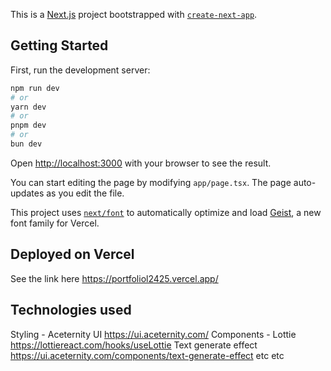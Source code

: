 This is a [Next.js](https://nextjs.org) project bootstrapped with [`create-next-app`](https://nextjs.org/docs/app/api-reference/cli/create-next-app).

## Getting Started

First, run the development server:

```bash
npm run dev
# or
yarn dev
# or
pnpm dev
# or
bun dev
```

Open [http://localhost:3000](http://localhost:3000) with your browser to see the result.

You can start editing the page by modifying `app/page.tsx`. The page auto-updates as you edit the file.

This project uses [`next/font`](https://nextjs.org/docs/app/building-your-application/optimizing/fonts) to automatically optimize and load [Geist](https://vercel.com/font), a new font family for Vercel.



## Deployed on Vercel

See the link here    https://portfoliol2425.vercel.app/


## Technologies used
Styling - Aceternity UI  https://ui.aceternity.com/
Components - Lottie https://lottiereact.com/hooks/useLottie
             Text generate effect  https://ui.aceternity.com/components/text-generate-effect
             etc etc

